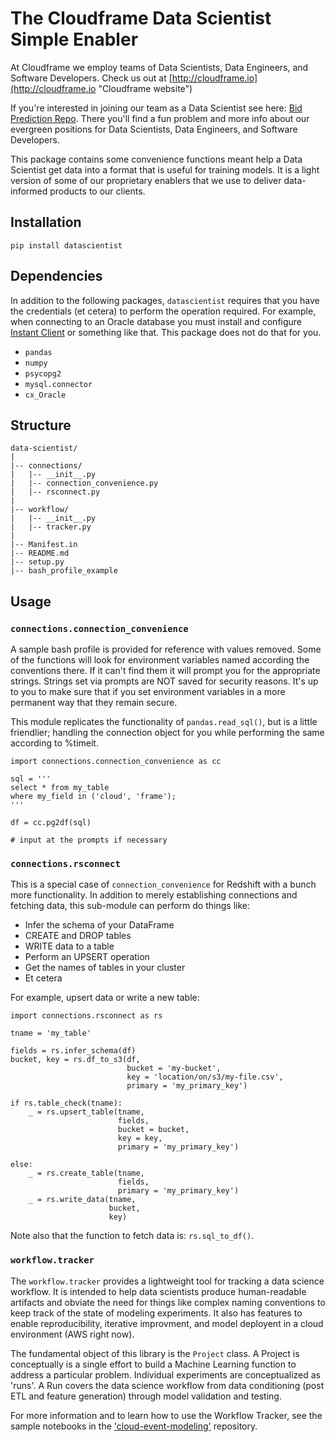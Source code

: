 # The Cloudframe Data Scientist Simple Enabler

At Cloudframe we employ teams of Data Scientists, Data Engineers, and Software Developers.  Check us out at [http://cloudframe.io](http://cloudframe.io "Cloudframe website")

If you're interested in joining our team as a Data Scientist see here: [Bid Prediction Repo](https://github.com/cloudframe/texas-bid-prediction).  There you'll find a fun problem and more info about our evergreen positions for Data Scientists, Data Engineers, and Software Developers.

This package contains some convenience functions meant help a Data Scientist get data into a format that is useful for training models.  It is a light version of some of our proprietary enablers that we use to deliver data-informed products to our clients.

## Installation

`pip install datascientist`

## Dependencies

In addition to the following packages, `datascientist` requires that you have the credentials (et cetera) to perform the operation required.  For example, when connecting to an Oracle database you must install and configure [Instant Client](https://docs.oracle.com/en/database/oracle/r-enterprise/1.5.1/oread/installing-oracle-database-instant-client.html "Oracle Instant Client Instructions") or something like that.  This package does not do that for you.  

* `pandas`
* `numpy`
* `psycopg2`
* `mysql.connector`
* `cx_Oracle`

## Structure

```
data-scientist/
|
|-- connections/
|   |-- __init__.py
|   |-- connection_convenience.py
|   |-- rsconnect.py
|
|-- workflow/
|   |-- __init__.py
|   |-- tracker.py
|
|-- Manifest.in
|-- README.md
|-- setup.py
|-- bash_profile_example
```

## Usage

### `connections.connection_convenience`

A sample bash profile is provided for reference with values removed.  Some of the functions will look for environment variables named according the conventions there.  If it can't find them it will prompt you for the appropriate strings.  Strings set via prompts are NOT saved for security reasons.  It's up to you to make sure that if you set environment variables in a more permanent way that they remain secure.

This module replicates the functionality of `pandas.read_sql()`, but is a little friendlier; handling the connection object for you while performing the same according to %timeit.

```
import connections.connection_convenience as cc

sql = '''
select * from my_table
where my_field in ('cloud', 'frame');
'''

df = cc.pg2df(sql)

# input at the prompts if necessary
```

### `connections.rsconnect`

This is a special case of `connection_convenience` for Redshift with a bunch more functionality.  In addition to merely establishing connections and fetching data, this sub-module can perform do things like:

* Infer the schema of your DataFrame
* CREATE and DROP tables
* WRITE data to a table 
* Perform an UPSERT operation
* Get the names of tables in your cluster
* Et cetera

For example, upsert data or write a new table:

```
import connections.rsconnect as rs

tname = 'my_table'

fields = rs.infer_schema(df)
bucket, key = rs.df_to_s3(df, 
                          bucket = 'my-bucket', 
                          key = 'location/on/s3/my-file.csv',
                          primary = 'my_primary_key')

if rs.table_check(tname):
    _ = rs.upsert_table(tname, 
                        fields, 
                        bucket = bucket,
                        key = key,
                        primary = 'my_primary_key')

else:
    _ = rs.create_table(tname, 
                        fields,
                        primary = 'my_primary_key')
    _ = rs.write_data(tname,
                      bucket,
                      key)
```

Note also that the function to fetch data is: `rs.sql_to_df()`.

### `workflow.tracker`

The `workflow.tracker` provides a lightweight tool for tracking a data science workflow.  It is intended to help data scientists produce human-readable artifacts and obviate the need for things like complex naming conventions to keep track of the state of modeling experiments.  It also has features to enable reproducibility, iterative improvment, and model deployent in a cloud environment (AWS right now).

The fundamental object of this library is the `Project` class.  A Project is conceptually is a single effort to build a Machine Learning function to address a particular problem.  Individual experiments are conceptualized as 'runs'.  A Run covers the data science workflow from data conditioning (post ETL and feature generation) through model validation and testing.  

For more information and to learn how to use the Workflow Tracker, see the sample notebooks in the ['cloud-event-modeling'](https://github.com/cloudframe/cloud-event-modeling/) repository.  
